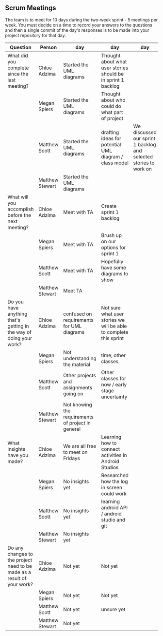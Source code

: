 ## Scrum Meetings
The team is to meet for 10 days during the two-week sprint - 5 meetings per week. You must decide on a time to record your answers to the questions and then a single commit of the day's responses is to be made into your project repository for that day.

Question    |          Person                                             | day | day | day | day | day | day | day |day | day | day |
------------|---------------------------------------------------------------------|-----|-----|-----|-----|-----|-----|-----|----|-----|-----|                                                              
| What did you complete since the last meeting? | Chloe Adzima| Started the UML diagrams | Thought about what user stories should be in sprint 1 backlog
|            | Megan Spiers| Started the UML diagrams | Thought about who could do what part of project
|            | Matthew Scott |   Started the UML diagrams | drafting ideas for potential UML diagram / class model | We discussed our sprint 1 backlog and selected stories to work on
|            | Matthew Stewart | Started the UML diagrams
| What will you accomplish before the next meeting? | Chloe Adzima | Meet with TA | Create sprint 1 backlog
|            | Megan Spiers |   Meet with TA | Brush up on our options for sprint 1
|            | Matthew Scott |   Meet with TA | Hopefully have some diagrams to show
|            | Matthew Stewart | Meet TA
| Do you have anything that's getting in the way of doing your work? | Chloe Adzima | confused on requirements for UML diagrams | Not sure what user stories we will be able to complete this sprint
|            | Megan Spiers |   Not understanding the material | time; other classes
|            | Matthew Scott |   Other projects and assignments going on | Other classes for now / early stage uncertainty
|            | Matthew Stewart | Not knowing the requirements of project in general
| What insights have you made? |Chloe Adzima | We are all free to meet on Fridays | Learning how to connect activities in Android Studios
|            | Megan Spiers |   No insights yet | Researched how the log in screen could work
|            | Matthew Scott |   No insights yet | learning android API / android studio and git
|            | Matthew Stewart | No insights yet
| Do any changes to the project need to be made as a result of your work? |Chloe Adzima | Not yet | Not yet
|            | Megan Spiers |   Not yet | Not yet
|            | Matthew Scott |   Not yet | unsure yet
|            | Matthew Stewart | Not yet
